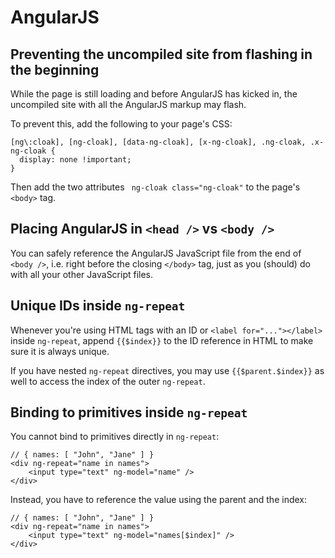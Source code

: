# AngularJS

## Preventing the uncompiled site from flashing in the beginning

While the page is still loading and before AngularJS has kicked in, the uncompiled site with all the AngularJS markup may flash.

To prevent this, add the following to your page's CSS:

```
[ng\:cloak], [ng-cloak], [data-ng-cloak], [x-ng-cloak], .ng-cloak, .x-ng-cloak {
  display: none !important;
}
```

Then add the two attributes ` ng-cloak class="ng-cloak"` to the page's `<body>` tag.

## Placing AngularJS in `<head />` vs `<body />`

You can safely reference the AngularJS JavaScript file from the end of `<body />`, i.e. right before the closing `</body>` tag, just as you (should) do with all your other JavaScript files.

## Unique IDs inside `ng-repeat`

Whenever you're using HTML tags with an ID or `<label for="..."></label>` inside `ng-repeat`, append `{{$index}}` to the ID reference in HTML to make sure it is always unique.

If you have nested `ng-repeat` directives, you may use `{{$parent.$index}}` as well to access the index of the outer `ng-repeat`.

## Binding to primitives inside `ng-repeat`

You cannot bind to primitives directly in `ng-repeat`:

```
// { names: [ "John", "Jane" ] }
<div ng-repeat="name in names">
	<input type="text" ng-model="name" />
</div>
```

Instead, you have to reference the value using the parent and the index:

```
// { names: [ "John", "Jane" ] }
<div ng-repeat="name in names">
	<input type="text" ng-model="names[$index]" />
</div>
```
